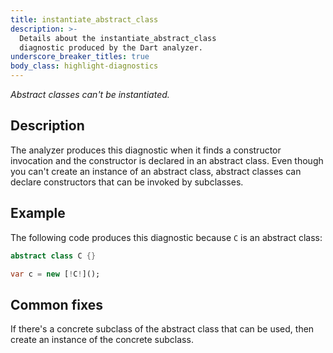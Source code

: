 ```yaml
---
title: instantiate_abstract_class
description: >-
  Details about the instantiate_abstract_class
  diagnostic produced by the Dart analyzer.
underscore_breaker_titles: true
body_class: highlight-diagnostics
---
```


_Abstract classes can't be instantiated._

## Description

The analyzer produces this diagnostic when it finds a constructor
invocation and the constructor is declared in an abstract class. Even
though you can't create an instance of an abstract class, abstract classes
can declare constructors that can be invoked by subclasses.

## Example

The following code produces this diagnostic because `C` is an abstract
class:

```dart
abstract class C {}

var c = new [!C!]();
```

## Common fixes

If there's a concrete subclass of the abstract class that can be used, then
create an instance of the concrete subclass.
